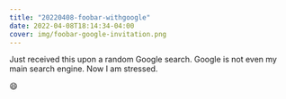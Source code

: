 ```yaml
---
title: "20220408-foobar-withgoogle"
date: 2022-04-08T18:14:34-04:00
cover: img/foobar-google-invitation.png
---
```


Just received this upon a random Google search. Google is not even my
main search engine. Now I am stressed.

:smile:
